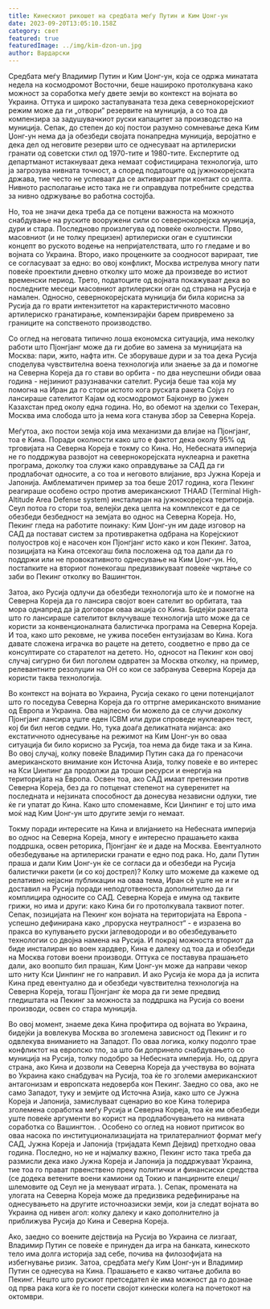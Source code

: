 ```yaml
---
title: Кинескиот рикошет на средбата меѓу Путин и Ким Џонг-ун
date: 2023-09-20T13:05:10.158Z
category: свет
featured: true
featuredImage: ../img/kim-dzon-un.jpg
author: Вардарски
---
```

Средбата меѓу Владимир Путин и Ким Џонг-ун, која се одржа минатата недела на космодромот Восточни, беше нашироко протолкувана како можност за соработка меѓу двете земји во контекст на војната во Украина. Оттука и широко застапуваната теза дека севернокорејскиот режим може да ги „отвори“ резервите на муниција, а со тоа да компензира за задушувачкиот руски капацитет за производство на муниција. Сепак, до степен до кој постои разумно сомневање дека Ким Џонг-ун нема да ја обезбеди својата понапредна муниција, веројатно е дека дел од неговите резерви што се однесуваат на артилериски гранати од советски стил од 1970-тите и 1980-тите. Експертите од департманот истакнуваат дека немаат софистицирана технологија, што ја загрозува нивната точност, а според податоците од јужнокорејската држава, тие често не успеваат да се активираат при контакт со целта. Нивното располагање исто така не ги оправдува потребните средства за нивно одржување во работна состојба.

Но, тоа не значи дека треба да се потцени важноста на можното снабдување на руските вооружени сили со севернокорејска муниција, дури и стара. Последново произлегува од повеќе околности. Прво, масовниот (и не толку прецизен) артилериски оган е суштински концепт во руското водење на непријателствата, што го гледаме и во војната со Украина. Второ, иако проценките за соодносот варираат, тие се согласуваат за едно: во овој конфликт, Москва истрелува многу пати повеќе проектили дневно отколку што може да произведе во истиот временски период. Трето, податоците од војната покажуваат дека во последните месеци масовниот артилериски оган од страна на Русија е намален. Односно, севернокорејската муниција би била корисна за Русија да го врати интензитетот на карактеристичното масовно артилериско гранатирање, компензирајќи барем привремено за границите на сопственото производство.

Со оглед на неговата типично лоша економска ситуација, има неколку работи што Пјонгјанг може да ги добие во замена за муницијата на Москва: пари, жито, нафта итн. Се зборуваше дури и за тоа дека Русија споделува чувствителна воена технологија или знаење за да и помогне на Северна Кореја да го стави во орбита - по два неуспешни обиди оваа година - нејзиниот разузнавачки сателит. Русија беше таа која му помогна на Иран да го стори истото кога руската ракета Сојуз го лансираше сателитот Кајам од космодромот Бајконур во јужен Казахстан пред околу една година. Но, во обемот на зделки со Техеран, Москва има слобода што ја нема кога станува збор за Северна Кореја.

Меѓутоа, ако постои земја која има механизми да влијае на Пјонгјанг, тоа е Кина. Поради околности како што е фактот дека околу 95% од трговијата на Северна Кореја е токму со Кина. Но, Небесната империја не го поддржува развојот на севернокорејската нуклеарна и ракетна програма, доколку тоа служи како оправдување за САД да ги продлабочат односите, а со тоа и неговото влијание, врз Јужна Кореја и Јапонија. Амблематичен пример за тоа беше 2017 година, кога Пекинг реагираше особено остро против американскиот THAAD (Terminal High-Altitude Area Defense system) инсталиран на јужнокорејска територија. Сеул потоа го стори тоа, велејќи дека целта на комплексот е да се обезбеди безбедност на земјата во однос на Северна Кореја. Но, Пекинг гледа на работите поинаку: Ким Џонг-ун им даде изговор на САД да постават систем за противракетна одбрана на Корејскиот полуостров кој е насочен кон Пјонгјанг исто како и кон Пекинг. Затоа, позицијата на Кина отсекогаш била посложена од тоа дали да го поддржи или не провокативното однесување на Ким Џонг-ун. Но, постапките на вториот понекогаш предизвикуваат повеќе чкртање со заби во Пекинг отколку во Вашингтон.

Затоа, ако Русија одлучи да обезбеди технологија што ќе и помогне на Северна Кореја да го лансира својот воен сателит во орбитата, таа мора однапред да ја договори оваа акција со Кина. Бидејќи ракетата што го лансираше сателитот вклучуваше технологија што може да се користи за конвенционалната балистичка програма на Северна Кореја. И тоа, како што рековме, не ужива посебен ентузијазам во Кина. Кога давате сложена играчка во рацете на детето, соодветно е прво да се консултирате со старателот на детето. Но, односот на Пекинг кон овој случај сигурно би бил поголем одвратен за Москва отколку, на пример, релевантните резолуции на ОН со кои се забранува Северна Кореја да користи таква технологија.

Во контекст на војната во Украина, Русија секако го цени потенцијалот што го поседува Северна Кореја да го оттргне американското внимание од Европа и Украина. Ова најлесно би можело да се случи доколку Пјонгјанг лансира уште еден ICBM или дури спроведе нуклеарен тест, кој би бил негов седми. Но, тука доаѓа деликатната нијанса: ако екстатичното однесување на режимот на Ким Џонг-ун во оваа ситуација би било корисно за Русија, тоа нема да биде така и за Кина. Во овој случај, колку повеќе Владимир Путин сака да го пренасочи американското внимание кон Источна Азија, толку повеќе е во интерес на Кси Џинпинг да продолжи да троши ресурси и енергија на територијата на Европа. Освен тоа, ако САД имаат претензии против Северна Кореја, без да го потценат степенот на суверенитет на последната и нејзината способност да донесува независни одлуки, тие ќе ги упатат до Кина. Како што споменавме, Кси Џинпинг е тој што има моќ над Ким Џонг-ун што другите земји го немаат.

Токму поради интересите на Кина и влијанието на Небесната империја во однос на Северна Кореја, многу е интересно прашањето каква поддршка, освен реторика, Пјонгјанг ќе и даде на Москва. Евентуалното обезбедување на артилериски гранати е едно под рака. Но, дали Путин праша и дали Ким Џонг-ун ќе се согласи да и обезбеди на Русија балистички ракети (и со кој дострел)? Колку што можеме да кажеме од релативно нејасни публикации на оваа тема, Иран сè уште не и ги доставил на Русија поради неподготвеноста дополнително да ги комплицира односите со САД. Северна Кореја е имуна од таквите грижи, но има и други: како Кина би го протолкувала таквиот потег. Сепак, позицијата на Пекинг кон војната на територијата на Европа - успешно дефинирана како „проруска неутралност“ - е изразена во пракса во купувањето руски јаглеводороди и во обезбедувањето технологии со двојна намена на Русија. И покрај можноста вториот да биде инсталиран во воен хардвер, Кина е далеку од тоа да и обезбеди на Москва готови воени производи. Оттука се поставува прашањето дали, ако воопшто бил прашан, Ким Џонг-ун може да направи чекор што ниту Кси Џинпинг не го направил. И ако Русија ќе мора да ја испита Кина пред евентуално да и обезбеди чувствителна технологија на Северна Кореја, тогаш Пјонгјанг ќе мора да ги земе предвид гледиштата на Пекинг за можноста за поддршка на Русија со воени производи, освен со стара муниција.

Во овој момент, знаеме дека Кина профитира од војната во Украина, бидејќи ја вовлекува Москва во зголемена зависност од Пекинг и го одвлекува вниманието на Западот. По оваа логика, колку подолго трае конфликтот на европско тло, за што би допринело снабдувањето со муниција на Русија, толку подобро за Небесната империја. Но, од друга страна, ако Кина и дозволи на Северна Кореја да учествува во војната во Украина како снабдувач на Русија, тоа ќе го зголеми американскиот антагонизам и европската недоверба кон Пекинг. Заедно со ова, ако не само Западот, туку и земјите од Источна Азија, како што се Јужна Кореја и Јапонија, замислуваат сценарио во кое Кина толерира зголемена соработка меѓу Русија и Северна Кореја, тоа ќе им обезбеди уште повеќе аргументи во корист на продлабочувањето на нивната соработка со Вашингтон. . Особено со оглед на новиот притисок во оваа насока по институционализацијата на трилатералниот формат меѓу САД, Јужна Кореја и Јапонија (тријадата Кемп Дејвид) претходно оваа година. Последно, но не и најмалку важно, Пекинг исто така треба да размисли дека иако Јужна Кореја и Јапонија ја поддржуваат Украина, тие тоа го прават првенствено преку политички и финансиски средства (се додека ветените воени камиони од Токио и панцирните елеци/шлемовите од Сеул не ја менуваат играта. ). Сепак, промената на улогата на Северна Кореја може да предизвика редефинирање на однесувањето на другите источноазиски земји, кои ја следат војната во Украина од нивен агол: колку далеку и како дополнително ја приближува Русија до Кина и Северна Кореја.

Ако, заедно со воените дејствија на Русија во Украина се лизгаат, Владимир Путин се повеќе е принуден да игра на банката, кинеското тело има долга историја зад себе, почива на филозофијата на избегнување ризик. Затоа, средбата меѓу Ким Џонг-ун и Владимир Путин се однесува на Кина. Прашањето е какво читање добила во Пекинг. Нешто што рускиот претседател ќе има можност да го дознае од прва рака кога ќе го посети својот кинески колега на почетокот на октомври.